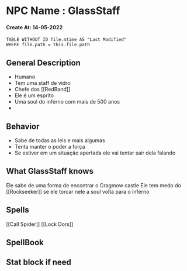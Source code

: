 # NPC Name : GlassStaff
#### Create At: 14-05-2022
```dataview  
TABLE WITHOUT ID file.mtime AS "Last Modified"  
WHERE file.path = this.file.path  
```

## General Description
- Humano 
- Tem uma staff de vidro
- Chefe dos [[RedBand]]
- Ele é um esprito 
- Uma soul do inferno com mais de 500 anos
- 


## Behavior
- Sabe de todas as leis e mais algumas
- Tenta manter o poder a força
- Se estiver em um situação apertada ele vai tentar sair dela falando

## What GlassStaff knows
Ele sabe de uma forma de encontrar o Cragmow castle
Ele tem medo do [[Rockseeker]] se ele torcar nele a soul volta para o inferno

## Spells
[[Call Spider]] 
[[Lock Dors]]

## SpellBook


## Stat block if need

